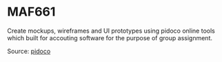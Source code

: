 # MAF661

Create mockups, wireframes and UI prototypes using pidoco online tools which built 
for accouting software for the purpose of group assignment.

Source: [pidoco](https://pidoco.com/en)
